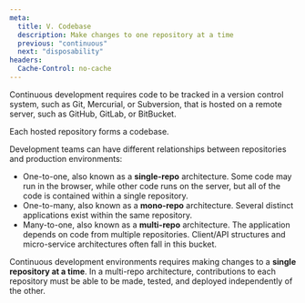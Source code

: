 ```yaml
---
meta:
  title: V. Codebase
  description: Make changes to one repository at a time
  previous: "continuous"
  next: "disposability"
headers:
  Cache-Control: no-cache
---
```


Continuous development requires code to be tracked in a version control system, such as Git, Mercurial, or Subversion, that is hosted on a remote server, such as GitHub, GitLab, or BitBucket.

Each hosted repository forms a codebase.

Development teams can have different relationships between repositories and production environments:

- One-to-one, also known as a **single-repo** architecture. Some code may run in the browser, while other code runs on the server, but all of the code is contained within a single repository.
- One-to-many, also known as a **mono-repo** architecture. Several distinct applications exist within the same repository.
- Many-to-one, also known as a **multi-repo** architecture. The application depends on code from multiple repositories. Client/API structures and micro-service architectures often fall in this bucket.

Continuous development environments requires making changes to a **single repository at a time**. In a multi-repo architecture, contributions to each repository must be able to be made, tested, and deployed independently of the other.
